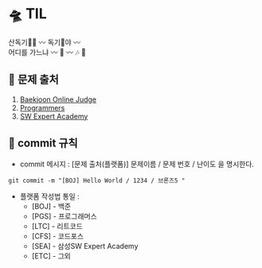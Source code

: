 # 🛸 TIL

산독기🐇🤍 〰 독기🐇야 〰  </br>
어디를 가느냐 〰 🎵 〰 🎶 🖤 </br>


## 💫 문제 출처
1. [Baekjoon Online Judge](https://www.acmicpc.net)
2. [Programmers](https://programmers.co.kr/)
3. [SW Expert Academy](https://www.swexpertacademy.com/main/main.do)

## 💫 commit 규칙


- commit 메시지 : [문제 출처(플랫폼)] 문제이름 / 문제 번호 / 난이도 을 명시한다.
```
git commit -m "[BOJ] Hello World / 1234 / 브론즈5 "
```
- 플랫폼 작성법 통일 : 
  * [BOJ] - 백준 
  * [PGS] - 프로그래머스
  * [LTC] - 리트코드
  * [CFS] - 코드포스
  * [SEA] - 삼성SW Expert Academy
  * [ETC] - 그외

